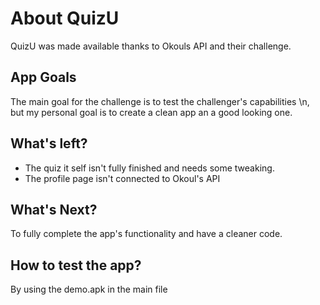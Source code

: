 # About QuizU
QuizU was made available thanks to Okouls API and their challenge.

## App Goals
The main goal for the challenge is to test the challenger's capabilities
\n, but my personal goal is to create a clean app an a good looking one.

## What's left?
* The quiz it self isn't fully finished and needs some tweaking.
* The profile page isn't connected to Okoul's API

## What's Next?
To fully complete the app's functionality and have a cleaner code.

## How to test the app?
By using the demo.apk in the main file
